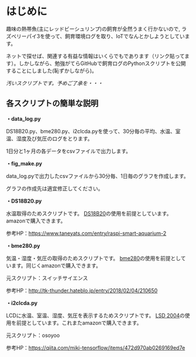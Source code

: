 # はじめに

趣味の熱帯魚(主にレッドビーシュリンプ)の飼育が全然うまく行かないので,
ラズベリーパイ3を使って、飼育環境ログを取り、IoTでなんとかしようとしています。

ネットで探せば、関連する有益な情報はいくらでもであります（リンク貼ってます）。しかしながら、勉強がてらGitHubで飼育ログのPythonスクリプトを公開することにしました(恥ずかしながら)。

*汚いスクリプトです。予めご了承を・・・*

## 各スクリプトの簡単な説明

**・data_log.py**

DS18B20.py、bme280.py、i2clcda.pyを使って、30分毎の平均、水温、室温、湿度及び気圧のログをとります。

1日分と1ヶ月の各データをcsvファイルで出力します。


**・fig_make.py**

data_log.pyで出力したcsvファイルから30分毎、1日毎のグラフを作成します。

グラフの作成先は適宜修正してください。


**・DS18B20.py**

水温取得のためスクリプトです。 [DS18B20][1]の使用を前提としています。amazonで購入できます。
    
参考HP：https://www.taneyats.com/entry/raspi-smart-aquarium-2

[1]:https://www.amazon.co.jp/gp/product/B01DCY9G0K/ref=as_li_qf_asin_il_tl?ie=UTF8&tag=junto918-22&creative=1211&linkCode=as2&creativeASIN=B01DCY9G0K&linkId=d63da8cc97cbcdef0137f46d14494234


**・bme280.py**

気温・湿度・気圧の取得のためスクリプトです。 [bme280][2]の使用を前提としています。同じくamazonで購入できます。
    
元スクリプト：スイッチサイエンス
    
参考HP：http://tk-thunder.hateblo.jp/entry/2018/02/04/210650

[2]:https://www.amazon.co.jp/gp/product/B01M98R905/ref=as_li_qf_asin_il_tl?ie=UTF8&tag=junto918-22&creative=1211&linkCode=as2&creativeASIN=B01M98R905&linkId=b019add497ceb26fd588ea69d38708c3


**・i2clcda.py**

LCDに水温、室温、湿度、気圧を表示するためスクリプトです。 [LSD 2004][3]の使用を前提としています。これまたamazonで購入できます。
    
元スクリプト：osoyoo

参考HP：https://qiita.com/miki-tensorflow/items/472d970ab0269169ed7e

[3]:https://www.amazon.co.jp/gp/product/B01799UUGS/ref=as_li_qf_asin_il_tl?ie=UTF8&tag=junto918-22&creative=1211&linkCode=as2&creativeASIN=B01799UUGS&linkId=856d075efd96361a0373f54453eeda86

